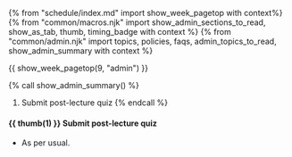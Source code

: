 {% from "schedule/index.md" import show_week_pagetop with context%}
{% from "common/macros.njk" import show_admin_sections_to_read, show_as_tab, thumb, timing_badge with context %}
{% from "common/admin.njk" import topics, policies, faqs, admin_topics_to_read, show_admin_summary with context %}

{{ show_week_pagetop(9, "admin") }}

{% call show_admin_summary() %}
1. Submit post-lecture quiz
{% endcall %}

<div id="additional">

#### {{ thumb(1) }} Submit post-lecture quiz

* As per usual.
</div>

